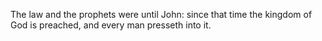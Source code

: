 The law and the prophets were until John: since that time the kingdom of God is preached, and every man presseth into it.
